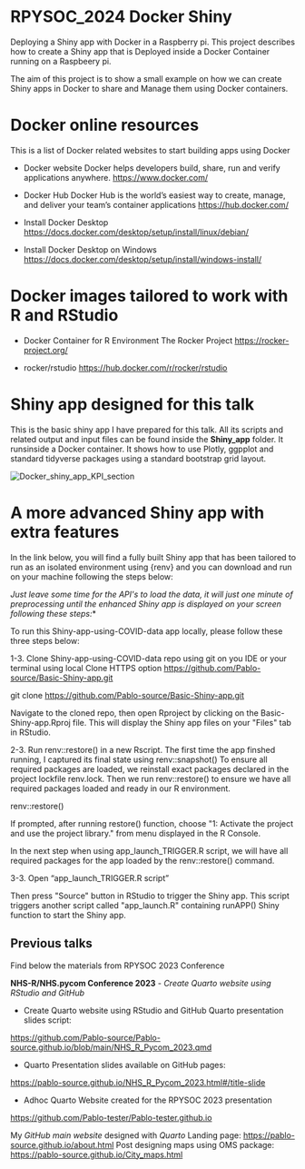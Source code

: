 # RPYSOC_2024 Docker Shiny

Deploying a Shiny app with Docker in a Raspberry pi. This project describes how to create a Shiny app that is Deployed inside a Docker Container running on a Raspbeery pi.

The aim of this project is to show a small example on how we can create Shiny apps in Docker to share and Manage them using Docker containers. 


# Docker online resources 

This is a list of Docker related websites to start building apps using Docker

- Docker website
Docker helps developers build, share, run and verify applications anywhere.
<https://www.docker.com/>

- Docker Hub
Docker Hub is the world’s easiest way to create, manage, and deliver your team’s container applications
<https://hub.docker.com/>

- Install Docker Desktop 
<https://docs.docker.com/desktop/setup/install/linux/debian/>

- Install Docker Desktop on Windows
<https://docs.docker.com/desktop/setup/install/windows-install/>

# Docker images tailored to work with R and RStudio

- Docker Container for R Environment
The Rocker Project 
<https://rocker-project.org/>

- rocker/rstudio
<https://hub.docker.com/r/rocker/rstudio>


# Shiny app designed for this talk
This is the basic shiny app I have prepared for this talk. All its scripts and related output and input files can be found inside the **Shiny_app** folder. It runsinside a Docker container. It shows how to use Plotly, ggpplot and standard tidyverse packages using a standard bootstrap grid layout.

![Docker_shiny_app_KPI_section](https://github.com/user-attachments/assets/98f867f7-772c-4c31-80b2-e65c061a8e11)


# A more advanced Shiny app with extra features 

In the link below, you will find a fully built Shiny app that has been tailored to run as an isolated environment using {renv} and you can download and run on your machine following the steps below: 

*Just leave some time for the API's to load the data, it will just one minute of preprocessing until the enhanced Shiny app is displayed on your screen following these steps:**

To run this Shiny-app-using-COVID-data app locally, please follow these three steps below:

1-3. Clone Shiny-app-using-COVID-data repo using git on you IDE or your terminal using local Clone HTTPS option https://github.com/Pablo-source/Basic-Shiny-app.git

git clone https://github.com/Pablo-source/Basic-Shiny-app.git

Navigate to the cloned repo, then open Rproject by clicking on the Basic-Shiny-app.Rproj file. This will display the Shiny app files on your "Files" tab in RStudio.

2-3. Run renv::restore() in a new Rscript. The first time the app finshed running, I captured its final state using renv::snapshot() To ensure all required packages are loaded, we reinstall exact packages declared in the project lockfile renv.lock. Then we run renv::restore() to ensure we have all required packages loaded and ready in our R environment.

renv::restore()

If prompted, after running restore() function, choose "1: Activate the project and use the project library." from menu displayed in the R Console.

In the next step when using app_launch_TRIGGER.R script, we will have all required packages for the app loaded by the renv::restore() command.

3-3. Open “app_launch_TRIGGER.R script”

Then press "Source" button in RStudio to trigger the Shiny app.
This script triggers another script called "app_launch.R" containing runAPP() Shiny function to start the Shiny app.



## Previous talks

Find below the materials from RPYSOC 2023 Conference
  
**NHS-R/NHS.pycom Conference 2023** - *Create Quarto website using RStudio and GitHub*

-  Create Quarto website using RStudio and GitHub
Quarto presentation slides script:

<https://github.com/Pablo-source/Pablo-source.github.io/blob/main/NHS_R_Pycom_2023.qmd>

- Quarto Presentation slides available on GitHub pages:
  
<https://pablo-source.github.io/NHS_R_Pycom_2023.html#/title-slide>

- Adhoc Quarto Website created for the RPYSOC 2023 presentation
  
<https://github.com/Pablo-tester/Pablo-tester.github.io>

My *GitHub main website* designed with *Quarto*
Landing page: <https://pablo-source.github.io/about.html>
Post designing maps using OMS package: <https://pablo-source.github.io/City_maps.html>



